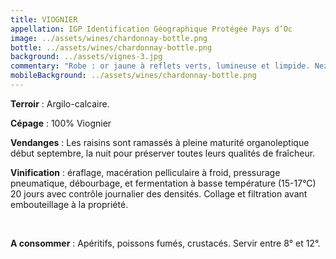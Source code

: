 ```yaml
---
title: VIOGNIER
appellation: IGP Identification Géographique Protégée Pays d’Oc
image: ../assets/wines/chardonnay-bottle.png
bottle: ../assets/wines/chardonnay-bottle.png
background: ../assets/vignes-3.jpg
commentary: "Robe : or jaune à reflets verts, lumineuse et limpide. Nez : complexe avec des notes de coing, de miel, de beurre et de fruits fraichement cueillis. Bouche : onctueuse dominée par les fruits, il présente un parfait équilibre."
mobileBackground: ../assets/wines/chardonnay-bottle.png
---
```


**Terroir** : Argilo-calcaire.

**Cépage** : 100% Viognier

**Vendanges** : Les raisins sont ramassés à pleine maturité organoleptique début septembre, la nuit pour préserver toutes leurs qualités de fraîcheur.

**Vinification** : éraflage, macération pelliculaire à froid, pressurage pneumatique, débourbage, et fermentation à basse température (15-17°C) 20 jours avec contrôle journalier des densités. Collage et filtration avant embouteillage à la propriété.

<br/>

**A consommer** : Apéritifs, poissons fumés, crustacés. Servir entre 8° et 12°.
